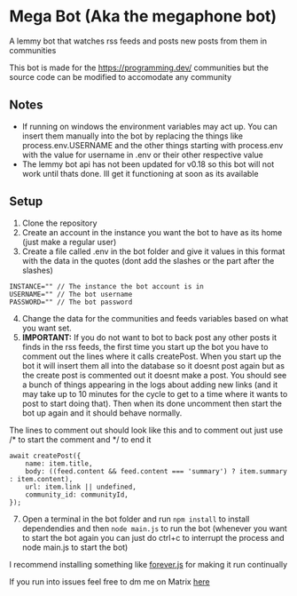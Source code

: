 # Mega Bot (Aka the megaphone bot)
A lemmy bot that watches rss feeds and posts new posts from them in communities 

This bot is made for the https://programming.dev/ communities but the source code can be modified to accomodate any community

## Notes
- If running on windows the environment variables may act up. You can insert them manually into the bot by replacing the things like process.env.USERNAME and the other things starting with process.env with the value for username in .env or their other respective value
- The lemmy bot api has not been updated for v0.18 so this bot will not work until thats done. Ill get it functioning at soon as its available


## Setup
1. Clone the repository
2. Create an account in the instance you want the bot to have as its home (just make a regular user)
3. Create a file called .env in the bot folder and give it values in this format with the data in the quotes (dont add the slashes or the part after the slashes)
```
INSTANCE="" // The instance the bot account is in
USERNAME="" // The bot username
PASSWORD="" // The bot password
```
4. Change the data for the communities and feeds variables based on what you want set.
5. **IMPORTANT:** If you do not want to bot to back post any other posts it finds in the rss feeds, the first time you start up the bot you have to comment out the lines where it calls createPost. When you start up the bot it will insert them all into the database so it doesnt post again but as the create post is commented out it doesnt make a post. You should see a bunch of things appearing in the logs about adding new links (and it may take up to 10 minutes for the cycle to get to a time where it wants to post to start doing that). Then when its done uncomment then start the bot up again and it should behave normally.
 
The lines to comment out should look like this and to comment out just use /* to start the comment and */ to end it
```
await createPost({
    name: item.title,
    body: ((feed.content && feed.content === 'summary') ? item.summary : item.content),
    url: item.link || undefined,
    community_id: communityId,
});
```
7. Open a terminal in the bot folder and run `npm install` to install dependendies and then `node main.js` to run the bot (whenever you want to start the bot again you can just do ctrl+c to interrupt the process and node main.js to start the bot)

I recommend installing something like [forever.js](https://www.npmjs.com/package/forever) for making it run continually

If you run into issues feel free to dm me on Matrix [here](https://matrix.to/#/@ategon:matrix.org)
